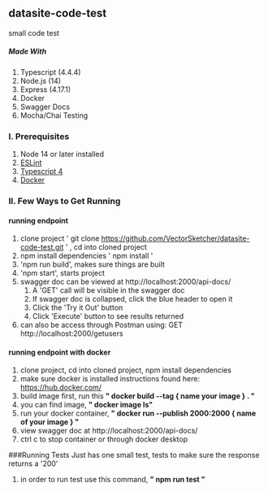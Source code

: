 ## datasite-code-test
small code test
##### Made With
1. Typescript (4.4.4)
2. Node.js (14)
3. Express (4.17.1)
4. Docker
5. Swagger Docs
6. Mocha/Chai Testing
### I. Prerequisites
1. Node 14 or later installed
2. [ESLint](https://eslint.org/)
3. [Typescript 4](https://www.typescriptlang.org/docs/) 
4. [Docker](https://www.docker.com/blog/getting-started-with-docker-using-node-jspart-i/)

### II. Few Ways to Get Running
#### running endpoint 
1. clone project ' git clone https://github.com/VectorSketcher/datasite-code-test.git ' , cd into cloned project
2. npm install dependencies ' npm install '
3. 'npm run build', makes sure things are built
4. 'npm start', starts project
5. swagger doc can be viewed at http://localhost:2000/api-docs/
    1. A 'GET' call will be visible in the swagger doc
    2. If swagger doc is collapsed, click the blue header to open it
    3. Click the 'Try it Out' button
    4. Click 'Execute' button to see results returned 
6. can also be access through Postman using: GET http://localhost:2000/getusers
#### running endpoint with docker 
1. clone project, cd into cloned project, npm install dependencies
1. make sure docker is installed instructions found here: https://hub.docker.com/
2. build image first, run this **" docker build --tag { name your image } . "**
3. you can find image, **" docker image ls"**
4. run your docker container, **" docker run --publish 2000:2000 { name of your image } "**
5. view swagger doc at http://localhost:2000/api-docs/ 
4. ctrl c to stop container or through docker desktop

###Running Tests
Just has one small test, tests to make sure the response returns a '200'
1. in order to run test use this command, **" npm run test "**

